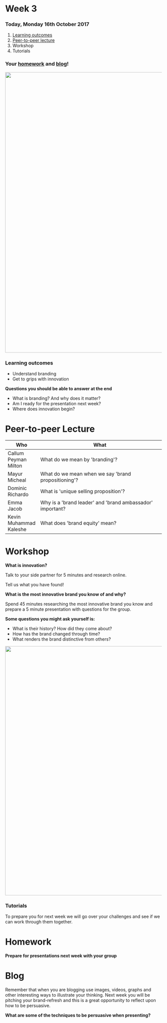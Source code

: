 # Week 3

### Today, Monday 16th October 2017

1. [Learning outcomes](#learning-outcomes)
2. [Peer-to-peer lecture](#peer-to-peer-lecture)
3. Workshop
4. Tutorials

### Your [homework](#homework) and [blog](#blog)!

<img src="https://media.giphy.com/media/5wWf7GW1AzV6pF3MaVW/giphy.gif" width="900">

### Learning outcomes

* Understand branding
* Get to grips with innovation

**Questions you should be able to answer at the end**

* What is branding? And why does it matter?
* Am I ready for the presentation next week?
* Where does innovation begin?

# Peer-to-peer Lecture

Who | What
--- | -----------
Callum<br>Peyman<br>Milton | What do we mean by 'branding'?
Mayur<br>Micheal | What do we mean when we say 'brand propositioning'?
Dominic<br>Richardo | What is 'unique selling proposition'?
Emma<br>Jacob | Why is a 'brand leader' and 'brand ambassador' important?
Kevin<br>Muhammad<br>Kaleshe | What does 'brand equity' mean?


# Workshop

**What is innovation?**

Talk to your side partner for 5 minutes and research online.

Tell us what you have found!

**What is the most innovative brand you know of and why?**

Spend 45 minutes researching the most innovative brand you know and prepare a 5 minute presentation with questions for the group.

**Some questions you might ask yourself is:**
* What is their history? How did they come about?
* How has the brand changed through time?
* What renders the brand distinctive from others?

<img src="https://i.pinimg.com/736x/22/a9/0e/22a90e03b0fc7c13d5fe957551f310b8--le-design-design-thinking.jpg" width="800">

### Tutorials

To prepare you for next week we will go over your challenges and see if we can work through them together.

# Homework

**Prepare for presentations next week with your group**

# Blog

Remember that when you are blogging use images, videos, graphs and other interesting ways to illustrate your thinking. Next week you will be pitching your brand-refresh and this is a great opportunity to reflect upon how to be persuasive.

**What are some of the techniques to be persuasive when presenting?**
